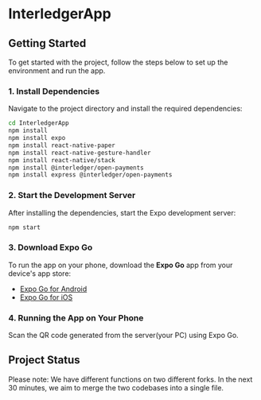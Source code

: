 
# InterledgerApp

## Getting Started

To get started with the project, follow the steps below to set up the environment and run the app.

### 1. Install Dependencies

Navigate to the project directory and install the required dependencies:

```bash
cd InterledgerApp
npm install
npm install expo
npm install react-native-paper
npm install react-native-gesture-handler
npm install react-native/stack
npm install @interledger/open-payments
npm install express @interledger/open-payments

```

### 2. Start the Development Server

After installing the dependencies, start the Expo development server:

```bash
npm start
```

### 3. Download Expo Go

To run the app on your phone, download the **Expo Go** app from your device's app store:

- [Expo Go for Android](https://play.google.com/store/apps/details?id=host.exp.exponent)
- [Expo Go for iOS](https://apps.apple.com/us/app/expo-go/id982107779)

### 4. Running the App on Your Phone
Scan the QR code generated from the server(your PC) using Expo Go.


## Project Status
Please note: We have different functions on two different forks. In the next 30 minutes, we aim to merge the two codebases into a single file.
